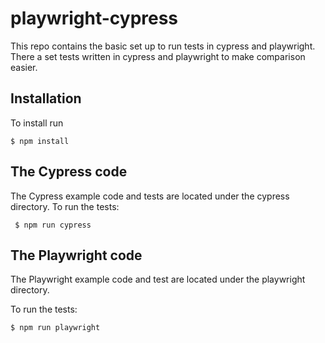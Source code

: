 # playwright-cypress
This repo contains the basic set up to run tests in cypress and playwright.
There a set tests written in cypress and playwright to make comparison easier.

## Installation
To install run 
  ```
 $ npm install  
```
## The Cypress code
The Cypress example code and tests are located under the cypress directory. To run the tests:
```
 $ npm run cypress  
```
## The Playwright code
The Playwright example code and test are located under the playwright directory. 

To run the tests:

```
$ npm run playwright 
```

